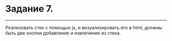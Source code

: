 # Задание 7.
---
Реализовать стек с помощью js, и визуализировать его в html, должны быть две кнопки добавление и извлечение из стека.